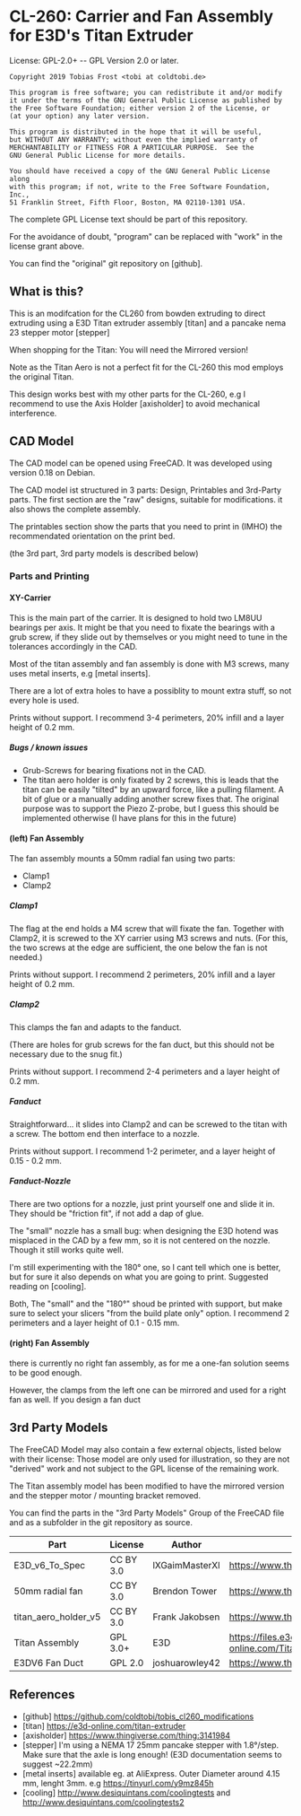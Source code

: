 # CL-260: Carrier and Fan Assembly for E3D's Titan Extruder #

License: GPL-2.0+ -- GPL Version 2.0 or later.

    Copyright 2019 Tobias Frost <tobi at coldtobi.de>

    This program is free software; you can redistribute it and/or modify
    it under the terms of the GNU General Public License as published by
    the Free Software Foundation; either version 2 of the License, or
    (at your option) any later version.

    This program is distributed in the hope that it will be useful,
    but WITHOUT ANY WARRANTY; without even the implied warranty of
    MERCHANTABILITY or FITNESS FOR A PARTICULAR PURPOSE.  See the
    GNU General Public License for more details.

    You should have received a copy of the GNU General Public License along
    with this program; if not, write to the Free Software Foundation, Inc.,
    51 Franklin Street, Fifth Floor, Boston, MA 02110-1301 USA.

The complete GPL License text should be part of this repository.

For the avoidance of doubt, "program" can be replaced with "work" in
the license grant above.

You can find the "original" git repository on [github].

## What is this?

This is an modifcation for the CL260 from bowden extruding to direct extruding
using a E3D Titan extruder assembly [titan] and a pancake nema 23 stepper motor [stepper]

When shopping for the Titan: You will need the Mirrored version!

Note as the Titan Aero is not a perfect fit for the CL-260 this mod employs the
original Titan.

This design works best with my other parts for the CL-260, e.g I recommend to use
the Axis Holder [axisholder] to avoid mechanical interference.

## CAD Model ##

The CAD model can be opened using FreeCAD. It was developed using version 0.18
on Debian. 

The CAD model ist structured in 3 parts: Design, Printables and 3rd-Party parts.
The first section are the "raw" designs, suitable for modifications. it also shows 
the complete assembly. 

The printables section show the parts that you need to print in (IMHO) the recommendated
orientation on the print bed.

(the 3rd part, 3rd party models is described below)

### Parts and Printing ###

#### XY-Carrier ####

This is the main part of the carrier. It is designed to hold two LM8UU bearings per axis.
It might be that you need to fixate the bearings with a grub screw, if they slide out
by themselves or you might need to tune in the tolerances accordingly in the CAD. 

Most of the titan assembly and fan assembly is done with M3 screws, many uses
metal inserts, e.g [metal inserts].

There are a lot of extra holes to have a possiblity to mount extra stuff,
so not every hole is used.

Prints without support. I recommend 3-4 perimeters,  20% infill and a 
layer height of 0.2 mm.

##### Bugs / known issues #####

- Grub-Screws for bearing fixations not in the CAD.
- The titan aero holder is only fixated by 2 screws, this
  is leads that the titan can be easily "tilted" by an upward force,
  like a pulling filament. A bit of glue or a manually adding another screw fixes that.
  The original purpose was to support the Piezo Z-probe, but I guess this should
  be implemented otherwise (I have plans for this in the future)

#### (left) Fan Assembly ####

The fan assembly mounts a 50mm radial fan using two parts:
- Clamp1
- Clamp2

##### Clamp1 #####

The flag at the end holds a M4 screw that will fixate the fan.
Together with Clamp2, it is screwed to the XY carrier using M3 screws and nuts.
(For this, the two screws at the edge are sufficient, the one below the fan is not needed.) 

Prints without support. I recommend 2 perimeters,  20% infill and a 
layer height of 0.2 mm.

##### Clamp2 #####

This clamps the fan and adapts to the fanduct.

(There are holes for grub screws for the fan duct, but this should not
be necessary due to the snug fit.) 

Prints without support. I recommend 2-4 perimeters and a layer height of 0.2 mm.

##### Fanduct #####

Straightforward... it slides into Clamp2 and can be screwed to the titan
with a screw. The bottom end then interface to a nozzle.

Prints without support. I recommend 1-2 perimeter, and a layer height of 0.15 - 0.2 mm.

##### Fanduct-Nozzle #####

There are two options for a nozzle, just print yourself one and slide it in.
They should be "friction fit", if not add a dap of glue.



The "small" nozzle has a small bug: when designing the E3D hotend was misplaced
in the CAD by a few mm, so it is not centered on the nozzle. Though it still
works quite well.

I'm still experimenting with the 180° one, so I cant tell which one is better,
but for sure it also depends on what you are going to print. Suggested reading
on [cooling].

Both, The "small" and the "180°" shoud be printed with support, but make
sure to select your slicers "from the build plate only" option.
I recommend 2 perimeters and a layer height of 0.1 - 0.15 mm.

#### (right) Fan Assembly ####

there is currently no right fan assembly, as for me a one-fan solution seems
to be good enough.

However, the clamps from the left one can be mirrored and used for a right fan as well.
If you design a fan duct 


## 3rd Party Models ##

The FreeCAD Model may also contain a few external objects, listed below with their license:
Those model are only used for illustration, so they are not "derived" work and not subject
to the GPL license of the remaining work.

The Titan assembly model has been modified to have the mirrored version and the
stepper motor / mounting bracket removed. 

You can find the parts in the "3rd Party Models" Group of the FreeCAD file and as a subfolder
in the git repository as source. 

| Part                 | License      | Author         | Source |
|----------------------|--------------|----------------|--------|
| E3D_v6_To_Spec       | CC BY 3.0    | lXGaimMasterXl | https://www.thingiverse.com/thing:341689 |
| 50mm radial fan      | CC BY 3.0    | Brendon Tower  | https://www.thingiverse.com/thing:2717523 |
| titan_aero_holder_v5 | CC BY 3.0    | Frank Jakobsen | https://www.thingiverse.com/thing:2490018 |
| Titan Assembly       | GPL 3.0+     | E3D            | https://files.e3d-online.com/Titan/ASM_EX_THUMB_SCREW.stp |
| E3DV6 Fan Duct       | GPL 2.0      | joshuarowley42 |  https://www.thingiverse.com/thing:340312 |

## References ##

- [github] https://github.com/coldtobi/tobis_cl260_modifications
- [titan] https://e3d-online.com/titan-extruder
- [axisholder] https://www.thingiverse.com/thing:3141984
- [stepper] I'm using a NEMA 17 25mm pancake stepper with 1.8°/step. Make sure that the axle is long enough! (E3D documentation seems to suggest ~22.2mm)
- [metal inserts] available eg. at AliExpress. Outer Diameter around 4.15 mm, lenght 3mm.
 e.g https://tinyurl.com/y9mz845h
- [cooling] http://www.desiquintans.com/coolingtests and http://www.desiquintans.com/coolingtests2
